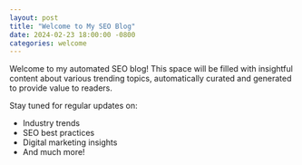 ```yaml
---
layout: post
title: "Welcome to My SEO Blog"
date: 2024-02-23 18:00:00 -0800
categories: welcome
---
```


Welcome to my automated SEO blog! This space will be filled with insightful content about various trending topics, automatically curated and generated to provide value to readers.

Stay tuned for regular updates on:
- Industry trends
- SEO best practices
- Digital marketing insights
- And much more!
